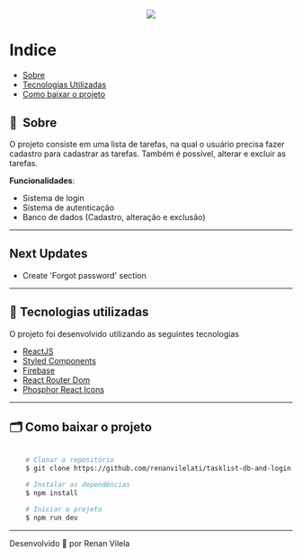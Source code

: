 <h1 align="center">
    <img src="https://ik.imagekit.io/dzojbyqyz/Repo_Images/capa.png?updatedAt=1683392809964">
   
</h1>

# Indice

- [Sobre](#-sobre)
- [Tecnologias Utilizadas](#-tecnologias-utilizadas)
- [Como baixar o projeto](#-como-baixar-o-projeto)

## 🔖&nbsp; Sobre

O projeto consiste em uma lista de tarefas, na qual o usuário precisa fazer cadastro para cadastrar as tarefas. Também é possível, alterar e excluir as tarefas.

**Funcionalidades**:

- Sistema de login
- Sistema de autenticação
- Banco de dados (Cadastro, alteração e exclusão)

---

## Next Updates

- Create 'Forgot password' section

---

## 🚀 Tecnologias utilizadas

O projeto foi desenvolvido utilizando as seguintes tecnologias

- [ReactJS](https://reactjs.org)
- [Styled Components](https://styled-components.com/)
- [Firebase](https://firebase.google.com/)
- [React Router Dom](https://reactrouter.com/en/main)
- [Phosphor React Icons](https://phosphoricons.com/)

---

## 🗂 Como baixar o projeto

```bash

    # Clonar o repositório
    $ git clone https://github.com/renanvilelati/tasklist-db-and-login

    # Instalar as dependências
    $ npm install

    # Iniciar o projeto
    $ npm run dev
```

---

Desenvolvido 🐻 por Renan Vilela
